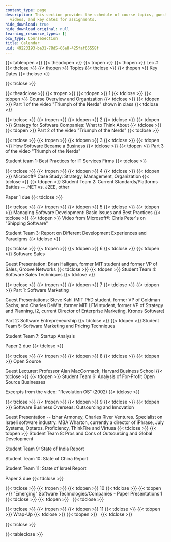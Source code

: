 ```yaml
---
content_type: page
description: This section provides the schedule of course topics, guest presentations,
  videos, and key dates for assignments.
hide_download: true
hide_download_original: null
learning_resource_types: []
ocw_type: CourseSection
title: Calendar
uid: 49223193-ba31-78d5-66e8-425faf65558f
---
```


{{< tableopen >}}
{{< theadopen >}}
{{< tropen >}}
{{< thopen >}}
Lec #
{{< thclose >}}
{{< thopen >}}
Topics
{{< thclose >}}
{{< thopen >}}
Key Dates
{{< thclose >}}

{{< trclose >}}

{{< theadclose >}}
{{< tropen >}}
{{< tdopen >}}
1
{{< tdclose >}}
{{< tdopen >}}
Course Overview and Organization
{{< tdclose >}}
{{< tdopen >}}
Part 1 of the video "Triumph of the Nerds" shown in class
{{< tdclose >}}

{{< trclose >}}
{{< tropen >}}
{{< tdopen >}}
2
{{< tdclose >}}
{{< tdopen >}}
Strategy for Software Companies: What to Think About
{{< tdclose >}}
{{< tdopen >}}
Part 2 of the video "Triumph of the Nerds"
{{< tdclose >}}

{{< trclose >}}
{{< tropen >}}
{{< tdopen >}}
3
{{< tdclose >}}
{{< tdopen >}}
How Software Became a Business
{{< tdclose >}}
{{< tdopen >}}
Part 3 of the video "Triumph of the Nerds"  
  
Student team 1: Best Practices for IT Services Firms
{{< tdclose >}}

{{< trclose >}}
{{< tropen >}}
{{< tdopen >}}
4
{{< tdclose >}}
{{< tdopen >}}
Microsoft® Case Study: Strategy, Management, Organization
{{< tdclose >}}
{{< tdopen >}}
Student Team 2: Current Standards/Platforms Battles -- .NET vs. J2EE, other  
  
Paper 1 due
{{< tdclose >}}

{{< trclose >}}
{{< tropen >}}
{{< tdopen >}}
5
{{< tdclose >}}
{{< tdopen >}}
Managing Software Development: Basic Issues and Best Practices
{{< tdclose >}}
{{< tdopen >}}
Video from Microsoft®: Chris Peter's on "Shipping Software"  
  
Student Team 3: Report on Different Development Experiences and Paradigms
{{< tdclose >}}

{{< trclose >}}
{{< tropen >}}
{{< tdopen >}}
6
{{< tdclose >}}
{{< tdopen >}}
Software Sales  
  
Guest Presentation: Brian Halligan, former MIT student and former VP of Sales, Groove Networks
{{< tdclose >}}
{{< tdopen >}}
Student Team 4: Software Sales Techniques
{{< tdclose >}}

{{< trclose >}}
{{< tropen >}}
{{< tdopen >}}
7
{{< tdclose >}}
{{< tdopen >}}
Part 1: Software Marketing  
  
Guest Presentations: Steve Kahl (MIT PhD student, former VP of Goldman Sachs; and Charles DeWitt, former MIT LFM student, former VP of Strategy and Planning, i2, current Director of Enterprise Marketing, Kronos Software)  
  
Part 2: Software Entrepreneurship
{{< tdclose >}}
{{< tdopen >}}
Student Team 5: Software Marketing and Pricing Techniques  
  
Student Team 7: Startup Analysis  
  
Paper 2 due
{{< tdclose >}}

{{< trclose >}}
{{< tropen >}}
{{< tdopen >}}
8
{{< tdclose >}}
{{< tdopen >}}
Open Source  
  
Guest Lecturer: Professor Alan MacCormack, Harvard Business School
{{< tdclose >}}
{{< tdopen >}}
Student Team 6: Analysis of For-Profit Open Source Businesses  
  
Excerpts from the video: "Revolution OS" (2002)
{{< tdclose >}}

{{< trclose >}}
{{< tropen >}}
{{< tdopen >}}
9
{{< tdclose >}}
{{< tdopen >}}
Software Business Overseas: Outsourcing and Innovation  
  
Guest Presentation -- Izhar Armoney, Charles River Ventures. Specialist on Israeli software industry. MBA Wharton, currently a director of iPhrase, July Systems, Optaros, Proficiency, ThinkFire and Virtusa
{{< tdclose >}}
{{< tdopen >}}
Student Team 8: Pros and Cons of Outsourcing and Global Development  
  
Student Team 9: State of India Report  
  
Student Team 10: State of China Report  
  
Student Team 11: State of Israel Report  
  
Paper 3 due
{{< tdclose >}}

{{< trclose >}}
{{< tropen >}}
{{< tdopen >}}
10
{{< tdclose >}}
{{< tdopen >}}
"Emerging" Software Technologies/Companies - Paper Presentations 1
{{< tdclose >}}
{{< tdopen >}}
 
{{< tdclose >}}

{{< trclose >}}
{{< tropen >}}
{{< tdopen >}}
11
{{< tdclose >}}
{{< tdopen >}}
Wrap-Up
{{< tdclose >}}
{{< tdopen >}}
 
{{< tdclose >}}

{{< trclose >}}

{{< tableclose >}}